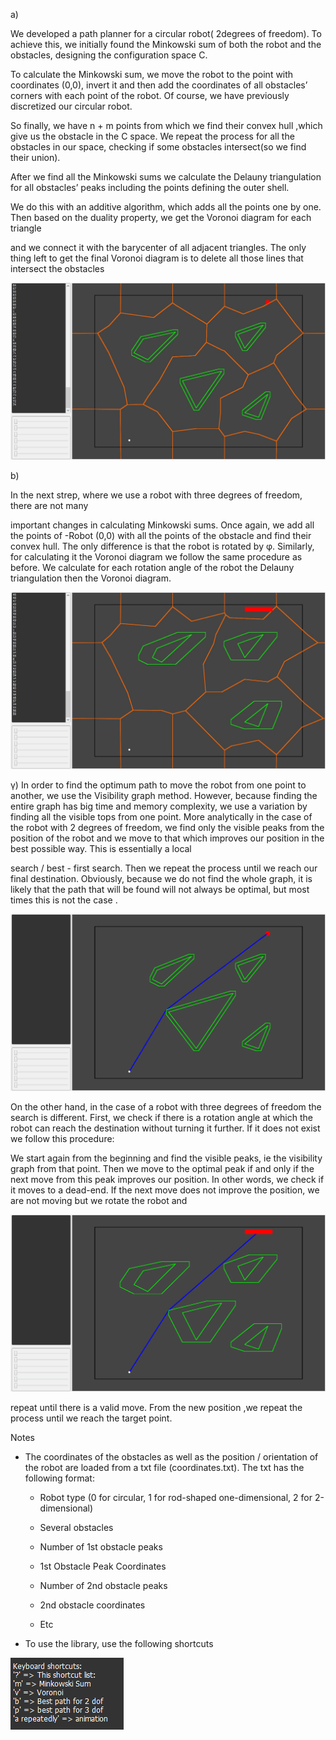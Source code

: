 
a)

We developed a path planner for a circular robot( 2degrees of freedom). To
achieve this, we initially found the Minkowski sum of both the robot and the
obstacles, designing the configuration space C.

To calculate the Minkowski sum, we move the robot to the point with coordinates
(0,0), invert it and then add the coordinates of all obstacles’ corners with
each point of the robot. Of course, we have previously discretized our circular
robot.

So finally, we have n + m points from which we find their convex hull ,which
give us the obstacle in the C space. We repeat the process for all the obstacles
in our space, checking if some obstacles intersect(so we find their union).

After we find all the Minkowski sums we calculate the Delauny triangulation for
all obstacles’ peaks including the points defining the outer shell.

We do this with an additive algorithm, which adds all the points one by one.
Then based on the duality property, we get the Voronoi diagram for each triangle

and we connect it with the barycenter of all adjacent triangles. The only thing
left to get the final Voronoi diagram is to delete all those lines that
intersect the obstacles

![](media/50855b75ab6f1d4a175d6c4a17ce4865.jpg)

b)

In the next strep, where we use a robot with three degrees of freedom, there are
not many

important changes in calculating Minkowski sums. Once again, we add all the
points of -Robot (0,0) with all the points of the obstacle and find their convex
hull. The only difference is that the robot is rotated by φ. Similarly, for
calculating it the Voronoi diagram we follow the same procedure as before. We
calculate for each rotation angle of the robot the Delauny triangulation then
the Voronoi diagram.

![](media/5cbd8a2e3615e3a840d0c5061f4f1a03.jpg)

γ) In order to find the optimum path to move the robot from one point to
another, we use the Visibility graph method. However, because finding the entire
graph has big time and memory complexity, we use a variation by finding all the
visible tops from one point. More analytically in the case of the robot with 2
degrees of freedom, we find only the visible peaks from the position of the
robot and we move to that which improves our position in the best possible way.
This is essentially a local

search / best - first search. Then we repeat the process until we reach our
final destination. Obviously, because we do not find the whole graph, it is
likely that the path that will be found will not always be optimal, but most
times this is not the case .

![](media/cf3a38aec88dc4694fb6e3e69f543ba7.png)

On the other hand, in the case of a robot with three degrees of freedom the
search is different. First, we check if there is a rotation angle at which the
robot can reach the destination without turning it further. If it does not exist
we follow this procedure:

We start again from the beginning and find the visible peaks, ie the visibility
graph from that point. Then we move to the optimal peak if and only if the next
move from this peak improves our position. In other words, we check if it moves
to a dead-end. If the next move does not improve the position, we are not moving
but we rotate the robot and

![](media/81b3f260c4710447ea09b3e07f7a75c6.png)

repeat until there is a valid move. From the new position ,we repeat the process
until we reach the target point.

Notes

-   The coordinates of the obstacles as well as the position / orientation of
    the robot are loaded from a txt file (coordinates.txt). The txt has the
    following format:

    -   Robot type (0 for circular, 1 for rod-shaped one-dimensional, 2 for
        2-dimensional)

    -   Several obstacles

    -   Number of 1st obstacle peaks

    -   1st Obstacle Peak Coordinates

    -   Number of 2nd obstacle peaks

    -   2nd obstacle coordinates

    -   Etc

-   To use the library, use the following shortcuts

![](media/42ece7ba1698b653f8d7a6314e9c6dbc.png)

